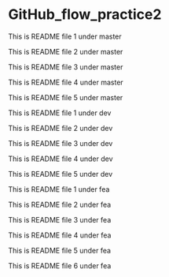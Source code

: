 # GitHub_flow_practice2

This is README file 1 under master

This is README file 2 under master

This is README file 3 under master

This is README file 4 under master

This is README file 5 under master

This is README file 1 under dev

This is README file 2 under dev

This is README file 3 under dev

This is README file 4 under dev

This is README file 5 under dev

This is README file 1 under fea

This is README file 2 under fea

This is README file 3 under fea

This is README file 4 under fea

This is README file 5 under fea

This is README file 6 under fea

